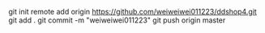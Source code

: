 
git init 
remote add origin https://github.com/weiweiwei011223/ddshop4.git
git add .
git commit -m "weiweiwei011223" 
git push origin master 
